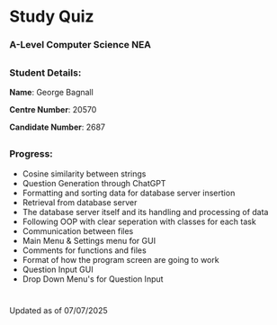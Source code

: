 
# **Study Quiz**
### A-Level Computer Science NEA 
##
### **Student Details**:
**Name**: George Bagnall

**Centre Number**: 20570

**Candidate Number**: 2687
##
### Progress:

- Cosine similarity between strings
- Question Generation through ChatGPT
- Formatting and sorting data for database server insertion
- Retrieval from database server
- The database server itself and its handling and processing of data
- Following OOP with clear seperation with classes for each task
- Communication between files
- Main Menu & Settings menu for GUI
- Comments for functions and files
- Format of how the program screen are going to work
- Question Input GUI 
- Drop Down Menu's for Question Input
#
Updated as of 07/07/2025
